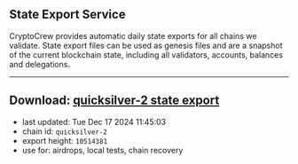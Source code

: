 ## State Export Service
CryptoCrew provides automatic daily state exports for all chains we validate. State export files can be used as genesis files and are a snapshot of the current blockchain state, including all validators, accounts, balances and delegations.

---
**Download: [quicksilver-2 state export](https://dl-eu2.ccvalidators.com/SERVICE/quicksilver/quicksilver-2_export_10514381.json)**
---

- last updated: Tue Dec 17 2024 11:45:03
- chain id: `quicksilver-2`
- export height: `10514381`
- use for: airdrops, local tests, chain recovery
